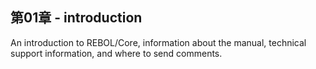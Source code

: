 ## 第01章 - introduction

An introduction to REBOL/Core, information about the manual, technical support information, and where to send comments.